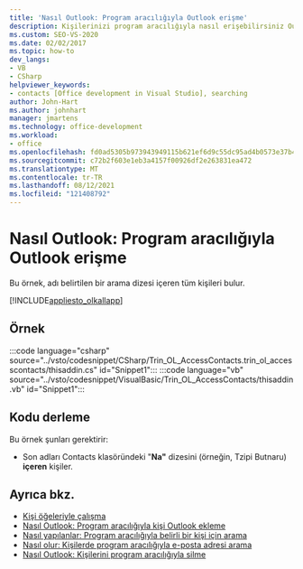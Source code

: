 ```yaml
---
title: 'Nasıl Outlook: Program aracılığıyla Outlook erişme'
description: Kişilerinizi program aracılığıyla nasıl erişebilirsiniz Outlook öğrenin. Bu örnek, adı belirtilen bir arama dizesi içeren tüm kişileri bulur.
ms.custom: SEO-VS-2020
ms.date: 02/02/2017
ms.topic: how-to
dev_langs:
- VB
- CSharp
helpviewer_keywords:
- contacts [Office development in Visual Studio], searching
author: John-Hart
ms.author: johnhart
manager: jmartens
ms.technology: office-development
ms.workload:
- office
ms.openlocfilehash: fd0ad5305b973943949115b621ef6d9c55dc95ad4b0573e37b4becb21fb55534
ms.sourcegitcommit: c72b2f603e1eb3a4157f00926df2e263831ea472
ms.translationtype: MT
ms.contentlocale: tr-TR
ms.lasthandoff: 08/12/2021
ms.locfileid: "121408792"
---
```

# <a name="how-to-programmatically-access-outlook-contacts"></a>Nasıl Outlook: Program aracılığıyla Outlook erişme
  Bu örnek, adı belirtilen bir arama dizesi içeren tüm kişileri bulur.

 [!INCLUDE[appliesto_olkallapp](../vsto/includes/appliesto-olkallapp-md.md)]

## <a name="example"></a>Örnek
 :::code language="csharp" source="../vsto/codesnippet/CSharp/Trin_OL_AccessContacts.trin_ol_accesscontacts/thisaddin.cs" id="Snippet1":::
 :::code language="vb" source="../vsto/codesnippet/VisualBasic/Trin_OL_AccessContacts/thisaddin.vb" id="Snippet1":::


## <a name="compile-the-code"></a>Kodu derleme
 Bu örnek şunları gerektirir:

- Son adları Contacts klasöründeki "**Na"** dizesini (örneğin, Tzipi Butnaru) **içeren** kişiler.

## <a name="see-also"></a>Ayrıca bkz.
- [Kişi öğeleriyle çalışma](../vsto/working-with-contact-items.md)
- [Nasıl Outlook: Program aracılığıyla kişi Outlook ekleme](../vsto/how-to-programmatically-add-an-entry-to-outlook-contacts.md)
- [Nasıl yapılanlar: Program aracılığıyla belirli bir kişi için arama](../vsto/how-to-programmatically-search-for-a-specific-contact.md)
- [Nasıl olur: Kişilerde program aracılığıyla e-posta adresi arama](../vsto/how-to-programmatically-search-for-an-e-mail-address-in-contacts.md)
- [Nasıl Outlook: Kişilerini program aracılığıyla silme](../vsto/how-to-programmatically-delete-outlook-contacts.md)
